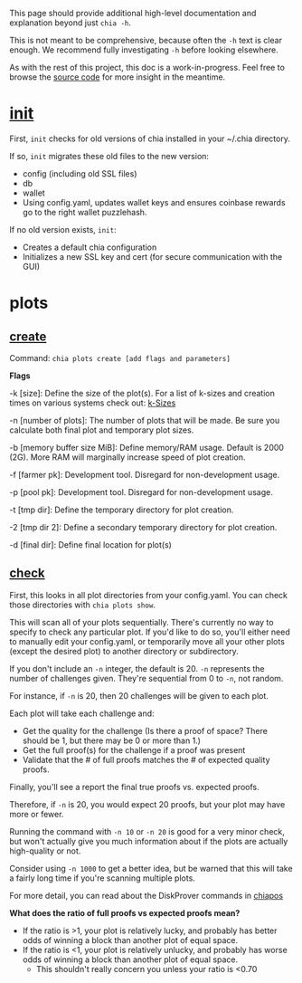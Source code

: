 This page should provide additional high-level documentation and explanation beyond just `chia -h`.

This is not meant to be comprehensive, because often the `-h` text is clear enough. We recommend fully investigating `-h` before looking elsewhere.

As with the rest of this project, this doc is a work-in-progress. Feel free to browse the [source code](https://github.com/Chia-Network/chia-blockchain/tree/master/src/cmds) for more insight in the meantime.

# [init](https://github.com/Chia-Network/chia-blockchain/blob/master/src/cmds/init.py)

First, `init` checks for old versions of chia installed in your ~/.chia directory.

If so, `init` migrates these old files to the new version:
* config (including old SSL files)
* db
* wallet
* Using config.yaml, updates wallet keys and ensures coinbase rewards go to the right wallet puzzlehash.

If no old version exists, `init`:
* Creates a default chia configuration
* Initializes a new SSL key and cert (for secure communication with the GUI)

# plots

## [create](https://github.com/Chia-Network/chia-blockchain/blob/master/src/plotting/create_plots.py)

Command: `chia plots create [add flags and parameters]`

**Flags**

-k [size]: Define the size of the plot(s). For a list of k-sizes and creation times on various systems check out: [k-Sizes](https://github.com/Chia-Network/chia-blockchain/wiki/k-sizes)

-n [number of plots]: The number of plots that will be made. Be sure you calculate both final plot and temporary plot sizes.

-b [memory buffer size MiB]: Define memory/RAM usage. Default is 2000 (2G). More RAM will marginally increase speed of plot creation.

-f [farmer pk]: Development tool. Disregard for non-development usage.

-p [pool pk]: Development tool. Disregard for non-development usage.

-t [tmp dir]: Define the temporary directory for plot creation.

-2 [tmp dir 2]: Define a secondary temporary directory for plot creation.

-d [final dir]: Define final location for plot(s)

## [check](https://github.com/Chia-Network/chia-blockchain/blob/master/src/plotting/check_plots.py)

First, this looks in all plot directories from your config.yaml. You can check those directories with `chia plots show`.

This will scan all of your plots sequentially. There's currently no way to specify to check any particular plot. If you'd like to do so, you'll either need to manually edit your config.yaml, or temporarily move all your other plots (except the desired plot) to another directory or subdirectory.

If you don't include an `-n` integer, the default is 20. `-n` represents the number of challenges given. They're sequential from 0 to `-n`, not random.

For instance, if `-n` is 20, then 20 challenges will be given to each plot.

Each plot will take each challenge and:
* Get the quality for the challenge (Is there a proof of space? There should be 1, but there may be 0 or more than 1.)
* Get the full proof(s) for the challenge if a proof was present
* Validate that the # of full proofs matches the # of expected quality proofs.

Finally, you'll see a report the final true proofs vs. expected proofs.

Therefore, if `-n` is 20, you would expect 20 proofs, but your plot may have more or fewer.

Running the command with `-n 10` or `-n 20` is good for a very minor check, but won't actually give you much information about if the plots are actually high-quality or not.

Consider using `-n 1000` to get a better idea, but be warned that this will take a fairly long time if you're scanning multiple plots.

For more detail, you can read about the DiskProver commands in [chiapos](https://github.com/Chia-Network/chiapos/blob/master/src/prover_disk.hpp)

**What does the ratio of full proofs vs expected proofs mean?**
* If the ratio is >1, your plot is relatively lucky, and probably has better odds of winning a block than another plot of equal space.
* If the ratio is <1, your plot is relatively unlucky, and probably has worse odds of winning a block than another plot of equal space.
    * This shouldn't really concern you unless your ratio is <0.70